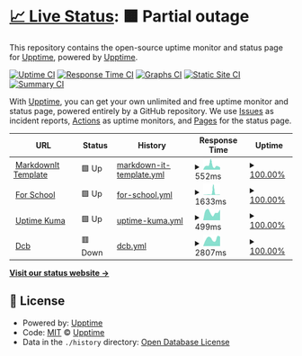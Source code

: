 # [📈 Live Status](https://upptime.github.io/upptime): <!--live status--> **🟧 Partial outage**

This repository contains the open-source uptime monitor and status page for [Upptime](https://upptime.js.org), powered by [Upptime](https://github.com/upptime/upptime).

[![Uptime CI](https://github.com/Syrup/upl/workflows/Uptime%20CI/badge.svg)](https://github.com/Syrup/upl/actions?query=workflow%3A%22Uptime+CI%22)
[![Response Time CI](https://github.com/Syrup/upl/workflows/Response%20Time%20CI/badge.svg)](https://github.com/Syrup/upl/actions?query=workflow%3A%22Response+Time+CI%22)
[![Graphs CI](https://github.com/Syrup/upl/workflows/Graphs%20CI/badge.svg)](https://github.com/Syrup/upl/actions?query=workflow%3A%22Graphs+CI%22)
[![Static Site CI](https://github.com/Syrup/upl/workflows/Static%20Site%20CI/badge.svg)](https://github.com/Syrup/upl/actions?query=workflow%3A%22Static+Site+CI%22)
[![Summary CI](https://github.com/Syrup/upl/workflows/Summary%20CI/badge.svg)](https://github.com/Syrup/upl/actions?query=workflow%3A%22Summary+CI%22)

With [Upptime](https://upptime.js.org), you can get your own unlimited and free uptime monitor and status page, powered entirely by a GitHub repository. We use [Issues](https://github.com/upptime/upptime/issues) as incident reports, [Actions](https://github.com/Syrup/upl/actions) as uptime monitors, and [Pages](https://upptime.github.io/upptime) for the status page.

<!--start: status pages-->
<!-- This summary is generated by Upptime (https://github.com/upptime/upptime) -->
<!-- Do not edit this manually, your changes will be overwritten -->
<!-- prettier-ignore -->
| URL | Status | History | Response Time | Uptime |
| --- | ------ | ------- | ------------- | ------ |
| <img alt="" src="https://icons.duckduckgo.com/ip3/markdown-it-template.mioun.repl.co.ico" height="13"> [MarkdownIt Template](https://markdown-it-template.mioun.repl.co/) | 🟩 Up | [markdown-it-template.yml](https://github.com/Syrup/upl/commits/HEAD/history/markdown-it-template.yml) | <details><summary><img alt="Response time graph" src="./graphs/markdown-it-template/response-time-week.png" height="20"> 552ms</summary><br><a href="https://Syrup.github.io/upl/history/markdown-it-template"><img alt="Response time 1444" src="https://img.shields.io/endpoint?url=https%3A%2F%2Fraw.githubusercontent.com%2FSyrup%2Fupl%2FHEAD%2Fapi%2Fmarkdown-it-template%2Fresponse-time.json"></a><br><a href="https://Syrup.github.io/upl/history/markdown-it-template"><img alt="24-hour response time 296" src="https://img.shields.io/endpoint?url=https%3A%2F%2Fraw.githubusercontent.com%2FSyrup%2Fupl%2FHEAD%2Fapi%2Fmarkdown-it-template%2Fresponse-time-day.json"></a><br><a href="https://Syrup.github.io/upl/history/markdown-it-template"><img alt="7-day response time 552" src="https://img.shields.io/endpoint?url=https%3A%2F%2Fraw.githubusercontent.com%2FSyrup%2Fupl%2FHEAD%2Fapi%2Fmarkdown-it-template%2Fresponse-time-week.json"></a><br><a href="https://Syrup.github.io/upl/history/markdown-it-template"><img alt="30-day response time 2267" src="https://img.shields.io/endpoint?url=https%3A%2F%2Fraw.githubusercontent.com%2FSyrup%2Fupl%2FHEAD%2Fapi%2Fmarkdown-it-template%2Fresponse-time-month.json"></a><br><a href="https://Syrup.github.io/upl/history/markdown-it-template"><img alt="1-year response time 1444" src="https://img.shields.io/endpoint?url=https%3A%2F%2Fraw.githubusercontent.com%2FSyrup%2Fupl%2FHEAD%2Fapi%2Fmarkdown-it-template%2Fresponse-time-year.json"></a></details> | <details><summary><a href="https://Syrup.github.io/upl/history/markdown-it-template">100.00%</a></summary><a href="https://Syrup.github.io/upl/history/markdown-it-template"><img alt="All-time uptime 99.19%" src="https://img.shields.io/endpoint?url=https%3A%2F%2Fraw.githubusercontent.com%2FSyrup%2Fupl%2FHEAD%2Fapi%2Fmarkdown-it-template%2Fuptime.json"></a><br><a href="https://Syrup.github.io/upl/history/markdown-it-template"><img alt="24-hour uptime 100.00%" src="https://img.shields.io/endpoint?url=https%3A%2F%2Fraw.githubusercontent.com%2FSyrup%2Fupl%2FHEAD%2Fapi%2Fmarkdown-it-template%2Fuptime-day.json"></a><br><a href="https://Syrup.github.io/upl/history/markdown-it-template"><img alt="7-day uptime 100.00%" src="https://img.shields.io/endpoint?url=https%3A%2F%2Fraw.githubusercontent.com%2FSyrup%2Fupl%2FHEAD%2Fapi%2Fmarkdown-it-template%2Fuptime-week.json"></a><br><a href="https://Syrup.github.io/upl/history/markdown-it-template"><img alt="30-day uptime 99.10%" src="https://img.shields.io/endpoint?url=https%3A%2F%2Fraw.githubusercontent.com%2FSyrup%2Fupl%2FHEAD%2Fapi%2Fmarkdown-it-template%2Fuptime-month.json"></a><br><a href="https://Syrup.github.io/upl/history/markdown-it-template"><img alt="1-year uptime 99.19%" src="https://img.shields.io/endpoint?url=https%3A%2F%2Fraw.githubusercontent.com%2FSyrup%2Fupl%2FHEAD%2Fapi%2Fmarkdown-it-template%2Fuptime-year.json"></a></details>
| <img alt="" src="https://icons.duckduckgo.com/ip3/for-school.mioun.repl.co.ico" height="13"> [For School](https://for-school.mioun.repl.co/) | 🟩 Up | [for-school.yml](https://github.com/Syrup/upl/commits/HEAD/history/for-school.yml) | <details><summary><img alt="Response time graph" src="./graphs/for-school/response-time-week.png" height="20"> 1633ms</summary><br><a href="https://Syrup.github.io/upl/history/for-school"><img alt="Response time 2089" src="https://img.shields.io/endpoint?url=https%3A%2F%2Fraw.githubusercontent.com%2FSyrup%2Fupl%2FHEAD%2Fapi%2Ffor-school%2Fresponse-time.json"></a><br><a href="https://Syrup.github.io/upl/history/for-school"><img alt="24-hour response time 216" src="https://img.shields.io/endpoint?url=https%3A%2F%2Fraw.githubusercontent.com%2FSyrup%2Fupl%2FHEAD%2Fapi%2Ffor-school%2Fresponse-time-day.json"></a><br><a href="https://Syrup.github.io/upl/history/for-school"><img alt="7-day response time 1633" src="https://img.shields.io/endpoint?url=https%3A%2F%2Fraw.githubusercontent.com%2FSyrup%2Fupl%2FHEAD%2Fapi%2Ffor-school%2Fresponse-time-week.json"></a><br><a href="https://Syrup.github.io/upl/history/for-school"><img alt="30-day response time 3392" src="https://img.shields.io/endpoint?url=https%3A%2F%2Fraw.githubusercontent.com%2FSyrup%2Fupl%2FHEAD%2Fapi%2Ffor-school%2Fresponse-time-month.json"></a><br><a href="https://Syrup.github.io/upl/history/for-school"><img alt="1-year response time 2089" src="https://img.shields.io/endpoint?url=https%3A%2F%2Fraw.githubusercontent.com%2FSyrup%2Fupl%2FHEAD%2Fapi%2Ffor-school%2Fresponse-time-year.json"></a></details> | <details><summary><a href="https://Syrup.github.io/upl/history/for-school">100.00%</a></summary><a href="https://Syrup.github.io/upl/history/for-school"><img alt="All-time uptime 99.67%" src="https://img.shields.io/endpoint?url=https%3A%2F%2Fraw.githubusercontent.com%2FSyrup%2Fupl%2FHEAD%2Fapi%2Ffor-school%2Fuptime.json"></a><br><a href="https://Syrup.github.io/upl/history/for-school"><img alt="24-hour uptime 100.00%" src="https://img.shields.io/endpoint?url=https%3A%2F%2Fraw.githubusercontent.com%2FSyrup%2Fupl%2FHEAD%2Fapi%2Ffor-school%2Fuptime-day.json"></a><br><a href="https://Syrup.github.io/upl/history/for-school"><img alt="7-day uptime 100.00%" src="https://img.shields.io/endpoint?url=https%3A%2F%2Fraw.githubusercontent.com%2FSyrup%2Fupl%2FHEAD%2Fapi%2Ffor-school%2Fuptime-week.json"></a><br><a href="https://Syrup.github.io/upl/history/for-school"><img alt="30-day uptime 99.28%" src="https://img.shields.io/endpoint?url=https%3A%2F%2Fraw.githubusercontent.com%2FSyrup%2Fupl%2FHEAD%2Fapi%2Ffor-school%2Fuptime-month.json"></a><br><a href="https://Syrup.github.io/upl/history/for-school"><img alt="1-year uptime 99.67%" src="https://img.shields.io/endpoint?url=https%3A%2F%2Fraw.githubusercontent.com%2FSyrup%2Fupl%2FHEAD%2Fapi%2Ffor-school%2Fuptime-year.json"></a></details>
| <img alt="" src="https://icons.duckduckgo.com/ip3/uptime-last.mioun.repl.co.ico" height="13"> [Uptime Kuma](https://uptime-last.mioun.repl.co/) | 🟩 Up | [uptime-kuma.yml](https://github.com/Syrup/upl/commits/HEAD/history/uptime-kuma.yml) | <details><summary><img alt="Response time graph" src="./graphs/uptime-kuma/response-time-week.png" height="20"> 499ms</summary><br><a href="https://Syrup.github.io/upl/history/uptime-kuma"><img alt="Response time 2279" src="https://img.shields.io/endpoint?url=https%3A%2F%2Fraw.githubusercontent.com%2FSyrup%2Fupl%2FHEAD%2Fapi%2Fuptime-kuma%2Fresponse-time.json"></a><br><a href="https://Syrup.github.io/upl/history/uptime-kuma"><img alt="24-hour response time 657" src="https://img.shields.io/endpoint?url=https%3A%2F%2Fraw.githubusercontent.com%2FSyrup%2Fupl%2FHEAD%2Fapi%2Fuptime-kuma%2Fresponse-time-day.json"></a><br><a href="https://Syrup.github.io/upl/history/uptime-kuma"><img alt="7-day response time 499" src="https://img.shields.io/endpoint?url=https%3A%2F%2Fraw.githubusercontent.com%2FSyrup%2Fupl%2FHEAD%2Fapi%2Fuptime-kuma%2Fresponse-time-week.json"></a><br><a href="https://Syrup.github.io/upl/history/uptime-kuma"><img alt="30-day response time 3537" src="https://img.shields.io/endpoint?url=https%3A%2F%2Fraw.githubusercontent.com%2FSyrup%2Fupl%2FHEAD%2Fapi%2Fuptime-kuma%2Fresponse-time-month.json"></a><br><a href="https://Syrup.github.io/upl/history/uptime-kuma"><img alt="1-year response time 2279" src="https://img.shields.io/endpoint?url=https%3A%2F%2Fraw.githubusercontent.com%2FSyrup%2Fupl%2FHEAD%2Fapi%2Fuptime-kuma%2Fresponse-time-year.json"></a></details> | <details><summary><a href="https://Syrup.github.io/upl/history/uptime-kuma">100.00%</a></summary><a href="https://Syrup.github.io/upl/history/uptime-kuma"><img alt="All-time uptime 98.71%" src="https://img.shields.io/endpoint?url=https%3A%2F%2Fraw.githubusercontent.com%2FSyrup%2Fupl%2FHEAD%2Fapi%2Fuptime-kuma%2Fuptime.json"></a><br><a href="https://Syrup.github.io/upl/history/uptime-kuma"><img alt="24-hour uptime 100.00%" src="https://img.shields.io/endpoint?url=https%3A%2F%2Fraw.githubusercontent.com%2FSyrup%2Fupl%2FHEAD%2Fapi%2Fuptime-kuma%2Fuptime-day.json"></a><br><a href="https://Syrup.github.io/upl/history/uptime-kuma"><img alt="7-day uptime 100.00%" src="https://img.shields.io/endpoint?url=https%3A%2F%2Fraw.githubusercontent.com%2FSyrup%2Fupl%2FHEAD%2Fapi%2Fuptime-kuma%2Fuptime-week.json"></a><br><a href="https://Syrup.github.io/upl/history/uptime-kuma"><img alt="30-day uptime 99.15%" src="https://img.shields.io/endpoint?url=https%3A%2F%2Fraw.githubusercontent.com%2FSyrup%2Fupl%2FHEAD%2Fapi%2Fuptime-kuma%2Fuptime-month.json"></a><br><a href="https://Syrup.github.io/upl/history/uptime-kuma"><img alt="1-year uptime 98.71%" src="https://img.shields.io/endpoint?url=https%3A%2F%2Fraw.githubusercontent.com%2FSyrup%2Fupl%2FHEAD%2Fapi%2Fuptime-kuma%2Fuptime-year.json"></a></details>
| <img alt="" src="https://icons.duckduckgo.com/ip3/dcbot.mioun.repl.co.ico" height="13"> [Dcb](https://dcbot.mioun.repl.co/) | 🟥 Down | [dcb.yml](https://github.com/Syrup/upl/commits/HEAD/history/dcb.yml) | <details><summary><img alt="Response time graph" src="./graphs/dcb/response-time-week.png" height="20"> 2807ms</summary><br><a href="https://Syrup.github.io/upl/history/dcb"><img alt="Response time 4291" src="https://img.shields.io/endpoint?url=https%3A%2F%2Fraw.githubusercontent.com%2FSyrup%2Fupl%2FHEAD%2Fapi%2Fdcb%2Fresponse-time.json"></a><br><a href="https://Syrup.github.io/upl/history/dcb"><img alt="24-hour response time 10093" src="https://img.shields.io/endpoint?url=https%3A%2F%2Fraw.githubusercontent.com%2FSyrup%2Fupl%2FHEAD%2Fapi%2Fdcb%2Fresponse-time-day.json"></a><br><a href="https://Syrup.github.io/upl/history/dcb"><img alt="7-day response time 2807" src="https://img.shields.io/endpoint?url=https%3A%2F%2Fraw.githubusercontent.com%2FSyrup%2Fupl%2FHEAD%2Fapi%2Fdcb%2Fresponse-time-week.json"></a><br><a href="https://Syrup.github.io/upl/history/dcb"><img alt="30-day response time 2483" src="https://img.shields.io/endpoint?url=https%3A%2F%2Fraw.githubusercontent.com%2FSyrup%2Fupl%2FHEAD%2Fapi%2Fdcb%2Fresponse-time-month.json"></a><br><a href="https://Syrup.github.io/upl/history/dcb"><img alt="1-year response time 4291" src="https://img.shields.io/endpoint?url=https%3A%2F%2Fraw.githubusercontent.com%2FSyrup%2Fupl%2FHEAD%2Fapi%2Fdcb%2Fresponse-time-year.json"></a></details> | <details><summary><a href="https://Syrup.github.io/upl/history/dcb">100.00%</a></summary><a href="https://Syrup.github.io/upl/history/dcb"><img alt="All-time uptime 99.19%" src="https://img.shields.io/endpoint?url=https%3A%2F%2Fraw.githubusercontent.com%2FSyrup%2Fupl%2FHEAD%2Fapi%2Fdcb%2Fuptime.json"></a><br><a href="https://Syrup.github.io/upl/history/dcb"><img alt="24-hour uptime 99.98%" src="https://img.shields.io/endpoint?url=https%3A%2F%2Fraw.githubusercontent.com%2FSyrup%2Fupl%2FHEAD%2Fapi%2Fdcb%2Fuptime-day.json"></a><br><a href="https://Syrup.github.io/upl/history/dcb"><img alt="7-day uptime 100.00%" src="https://img.shields.io/endpoint?url=https%3A%2F%2Fraw.githubusercontent.com%2FSyrup%2Fupl%2FHEAD%2Fapi%2Fdcb%2Fuptime-week.json"></a><br><a href="https://Syrup.github.io/upl/history/dcb"><img alt="30-day uptime 98.87%" src="https://img.shields.io/endpoint?url=https%3A%2F%2Fraw.githubusercontent.com%2FSyrup%2Fupl%2FHEAD%2Fapi%2Fdcb%2Fuptime-month.json"></a><br><a href="https://Syrup.github.io/upl/history/dcb"><img alt="1-year uptime 99.19%" src="https://img.shields.io/endpoint?url=https%3A%2F%2Fraw.githubusercontent.com%2FSyrup%2Fupl%2FHEAD%2Fapi%2Fdcb%2Fuptime-year.json"></a></details>

<!--end: status pages-->

[**Visit our status website →**](https://upptime.github.io/upptime)

## 📄 License

- Powered by: [Upptime](https://github.com/upptime/upptime)
- Code: [MIT](./LICENSE) © [Upptime](https://upptime.js.org)
- Data in the `./history` directory: [Open Database License](https://opendatacommons.org/licenses/odbl/1-0/)
